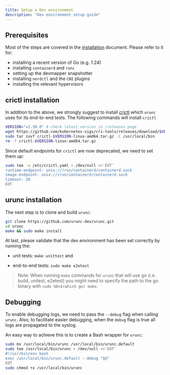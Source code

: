 ```yaml
---
title: Setup a Dev environment
description: "Dev environment setup guide"
---
```


## Prerequisites

Most of the steps are covered in the [installation](../../installation) document.
Please refer to it for:

- installing a recent version of Go (e.g. 1.24)
- installing `containerd` and `runc`
- setting up the devmapper snapshotter
- installing `nerdctl` and the `CNI` plugins
- installing the relevant hypervisors

## crictl installation

In addition to the above, we strongly suggest to install
[crictl](https://github.com/kubernetes-sigs/cri-tools/tree/master) which `urunc`
uses for its end-to-end tests. The following commands will install `crictl`

```bash
VERSION="v1.30.0" # check latest version in /releases page
wget https://github.com/kubernetes-sigs/cri-tools/releases/download/$VERSION/crictl-$VERSION-linux-amd64.tar.gz
sudo tar zxvf crictl-$VERSION-linux-amd64.tar.gz -C /usr/local/bin
rm -f crictl-$VERSION-linux-amd64.tar.gz
```

Since default endpoints for `crictl` are now deprecated, we need to set them up:

```bash
sudo tee -a /etc/crictl.yaml > /dev/null <<'EOT'
runtime-endpoint: unix:///run/containerd/containerd.sock
image-endpoint: unix:///run/containerd/containerd.sock
timeout: 20
EOT
```

## urunc installation

The next step is to clone and build `urunc`:

```bash
git clone https://github.com/urunc-dev/urunc.git
cd urunc
make && sudo make install
```

At last, please  validate that the dev environment has been set correctly
by running the:

- unit tests: `make unittest` and

- end-to-end tests: `sudo make e2etest`

> Note: When running `make` commands for `urunc` that will use go (i.e. build,
> unitest, e2etest) you might need to specify the path to the go binary
with `sudo GO=$(which go) make`.

## Debugging

To enable debugging logs, we need to pass the `--debug` flag when calling `urunc`. Also, to facilitate easier
debugging, when the `debug` flag is true all logs are propagated to the syslog.

An easy way to achieve this is to create a Bash wrapper for `urunc`:

```bash
sudo mv /usr/local/bin/urunc /usr/local/bin/urunc.default
sudo tee /usr/local/bin/urunc > /dev/null <<'EOT'
#!/usr/bin/env bash
exec /usr/local/bin/urunc.default --debug "$@"
EOT
sudo chmod +x /usr/local/bin/urunc
```
